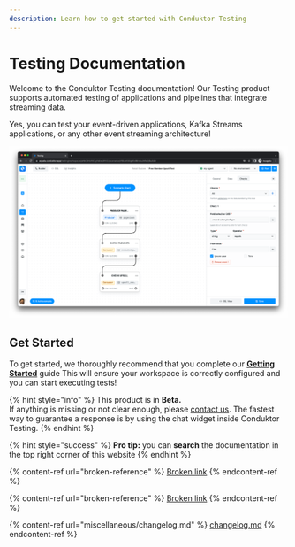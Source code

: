 ```yaml
---
description: Learn how to get started with Conduktor Testing
---
```


# Testing Documentation

Welcome to the Conduktor Testing documentation! Our Testing product supports automated testing of applications and pipelines that integrate streaming data.&#x20;

Yes, you can test your event-driven applications, Kafka Streams applications, or any other event streaming architecture!

![Conduktor Testing ](<.gitbook/assets/image (27) (1).png>)

## Get Started

To get started, we thoroughly recommend that you complete our [**Getting Started**](broken-reference) guide This will ensure your workspace is correctly configured and you can start executing tests!&#x20;

{% hint style="info" %}
This product is in **Beta.**\
If anything is missing or not clear enough, please [contact us](https://www.conduktor.io/contact). The fastest way to guarantee a response is by using the chat widget inside Conduktor Testing.
{% endhint %}

{% hint style="success" %}
**Pro tip:** you can **search** the documentation in the top right corner of this website
{% endhint %}

{% content-ref url="broken-reference" %}
[Broken link](broken-reference)
{% endcontent-ref %}

{% content-ref url="broken-reference" %}
[Broken link](broken-reference)
{% endcontent-ref %}

{% content-ref url="miscellaneous/changelog.md" %}
[changelog.md](miscellaneous/changelog.md)
{% endcontent-ref %}
